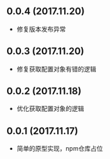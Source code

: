 ## 0.0.4 (2017.11.20)

- 修复版本发布异常

## 0.0.3 (2017.11.20)

- 修复获取配置对象有错的逻辑

## 0.0.2 (2017.11.18)

- 优化获取配置对象的逻辑

## 0.0.1 (2017.11.17)

- 简单的原型实现，npm仓库占位
